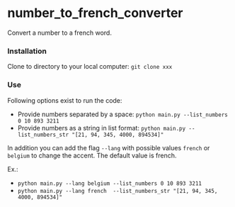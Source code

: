 # number_to_french_converter

Convert a number to a french word.

### Installation

Clone to directory to your local computer:
```git clone xxx```

### Use

Following options exist to run the code:
- Provide numbers separated by a space: ```python main.py --list_numbers 0 10 893 3211```
- Provide numbers as a string in list format: ```python main.py --list_numbers_str "[21, 94, 345, 4000, 894534]"```

In addition you can add the flag ```--lang``` with possible values ```french``` or ```belgium``` to change the accent. 
The default value is french.

Ex.: 
- ```python main.py --lang belgium --list_numbers 0 10 893 3211```
- ```python main.py --lang french  --list_numbers_str "[21, 94, 345, 4000, 894534]"```

